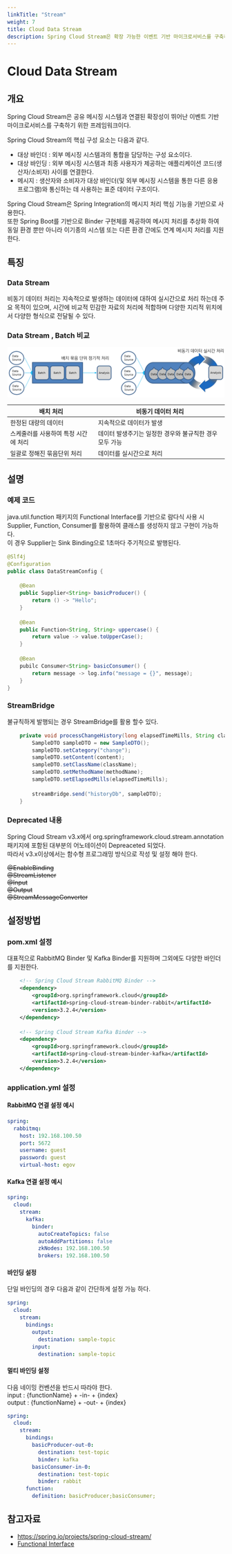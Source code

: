 ```yaml
---
linkTitle: "Stream"
weight: 7
title: Cloud Data Stream
description: Spring Cloud Stream은 확장 가능한 이벤트 기반 마이크로서비스를 구축하기 위한 프레임워크로, 외부 메시징 시스템과 애플리케이션 코드를 연결하는 바인더 및 바인딩 기능을 제공한다. 생산자와 소비자는 메시지를 통해 통신하며, Spring Integration의 메시지 처리 기능을 활용한다. Spring Boot 기반의 Binder 구현체를 통해 이기종 시스템 간에도 메시지 처리가 가능하다.
---
```

# Cloud Data Stream

## 개요

Spring Cloud Stream은 공유 메시징 시스템과 연결된 확장성이 뛰어난 이벤트 기반 마이크로서비스를 구축하기 위한 프레임워크이다.

Spring Cloud Stream의 핵심 구성 요소는 다음과 같다.<br/>
- 대상 바인더 : 외부 메시징 시스템과의 통합을 담당하는 구성 요소이다.<br/>
- 대상 바인딩 : 외부 메시징 시스템과 최종 사용자가 제공하는 애플리케이션 코드(생산자/소비자) 사이를 연결한다.<br/>
- 메시지 : 생산자와 소비자가 대상 바인더(및 외부 메시징 시스템을 통한 다른 응용 프로그램)와 통신하는 데 사용하는 표준 데이터 구조이다.

Spring Cloud Stream은 Spring Integration의 메시지 처리 핵심 기능을 기반으로 사용한다.<br/>
 또한 Spring Boot를 기반으로 Binder 구현체를 제공하여 메시지 처리를 추상화 하여 동일 환경 뿐만 아니라 이기종의 시스템 또는 다른 환경 간에도 연계 메시지 처리를 지원한다.

## 특징

### Data Stream

비동기 데이터 처리는 지속적으로 발생하는 데이터에 대하여 실시간으로 처리 하는데 주요 목적이 있으며, 시간에 비교적 민감한 자료의 처리에 적합하며 다양한 지리적 위치에서 다양한 형식으로 전달될 수 있다.

### Data Stream , Batch 비교

![Data Stream vs Batch](./images/datastream_vs_batch.png)

| 배치 처리 | 비동기 데이터 처리 |
| --- | --- |
| 한정된 대량의 데이터 | 지속적으로 데이터가 발생 |
| 스케줄러를 사용하여 특정 시간에 처리 | 데이터 발생주기는 일정한 경우와 불규칙한 경우 모두 가능 |
| 일괄로 정해진 묶음단위 처리 | 데이터를 실시간으로 처리 |

## 설명

### 예제 코드

java.util.function 패키지의 Functional Interface를 기반으로 람다식 사용 시 Supplier, Function, Consumer를 활용하여 클래스를 생성하지 않고 구현이 가능하다.<br/>
이 경우 Supplier는 Sink Binding으로 1초마다 주기적으로 발행된다.

```java
@Slf4j
@Configuration
public class DataStreamConfig {
 
    @Bean
    public Supplier<String> basicProducer() {
    	return () -> "Hello";
    }
 
    @Bean
    public Function<String, String> uppercase() {
        return value -> value.toUpperCase();
    }
 
    @Bean
    pubilc Consumer<String> basicConsumer() {
    	return message -> log.info("message = {}", message);
    }
}
```

### StreamBridge

불규칙하게 발행되는 경우 StreamBridge를 활용 할수 있다.

```java
    private void processChangeHistory(long elapsedTimeMills, String className, String methodName, Sample content) {
        SampleDTO sampleDTO = new SampleDTO();
        sampleDTO.setCategory("change");
        sampleDTO.setContent(content);
        sampleDTO.setClassName(className);
        sampleDTO.setMethodName(methodName);
        sampleDTO.setElapsedMills(elapsedTimeMills);
 
        streamBridge.send("historyDb", sampleDTO);
    }
```

### Deprecated 내용

Spring Cloud Stream v3.x에서 org.springframework.cloud.stream.annotation 패키지에 포함된 대부분의 어노테이션이 Depreaceted 되었다.<br/>
따라서 v3.x이상에서는 함수형 프로그래밍 방식으로 작성 및 설정 해야 한다.

~~@EnableBinding~~<br/>
~~@StreamListener~~<br/>
~~@Input~~<br/>
~~@Output~~<br/>
~~@StreamMessageConverter~~<br/>

## 설정방법

### pom.xml 설정

대표적으로 RabbitMQ Binder 및 Kafka Binder를 지원하며 그외에도 다양한 바인더를 지원한다.

```xml
	<!-- Spring Cloud Stream RabbitMQ Binder -->
	<dependency>
		<groupId>org.springframework.cloud</groupId>
		<artifactId>spring-cloud-stream-binder-rabbit</artifactId>
		<version>3.2.4</version>
	</dependency>
 
	<!-- Spring Cloud Stream Kafka Binder -->
	<dependency>
		<groupId>org.springframework.cloud</groupId>
		<artifactId>spring-cloud-stream-binder-kafka</artifactId>
		<version>3.2.4</version>
	</dependency>
```

### application.yml 설정

#### RabbitMQ 연결 설정 예시

```yml
spring:
  rabbitmq:
    host: 192.168.100.50
    port: 5672
    username: guest
    password: guest
    virtual-host: egov
```

#### Kafka 연결 설정 예시

```yml
spring:
  cloud:
    stream:
      kafka:
        binder:
          autoCreateTopics: false
          autoAddPartitions: false
          zkNodes: 192.168.100.50
          brokers: 192.168.100.50
```

#### 바인딩 설정

단일 바인딩의 경우 다음과 같이 간단하게 설정 가능 하다.

```yml
spring:
  cloud:
    stream:
      bindings:
        output:
          destination: sample-topic
        input:
          destination: sample-topic
```

#### 멀티 바인딩 설정

다음 네이밍 컨벤션을 반드시 따라야 한다.<br/>
input : {functionName} + -in- + {index}<br/>
output : {functionName} + -out- + {index}

```yml
spring:
  cloud:
    stream:
      bindings:
        basicProducer-out-0:
          destination: test-topic
          binder: kafka
        basicConsumer-in-0:
          destination: test-topic
          binder: rabbit
      function:
        definition: basicProducer;basicConsumer;
```

## 참고자료

- https://spring.io/projects/spring-cloud-stream/
- [Functional Interface](https://docs.oracle.com/javase/8/docs/api/java/util/function/package-summary.html)